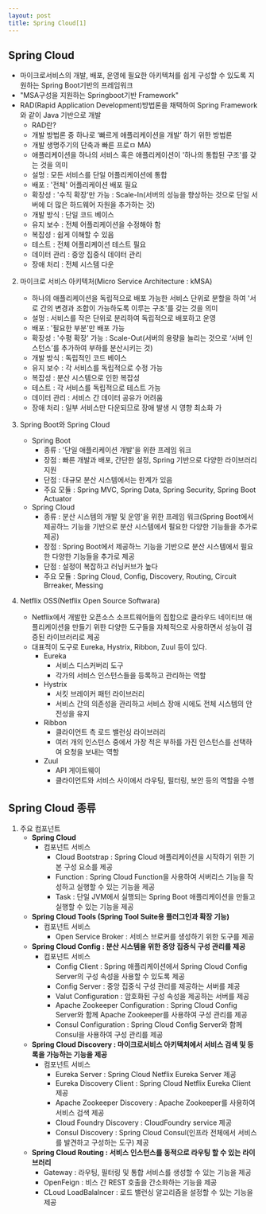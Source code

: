 ```yaml
---
layout: post
title: Spring Cloud[1]
---
```


## Spring Cloud
- 마이크로서비스의 개발, 배포, 운영에 필요한 아키텍처를 쉽게 구성할 수 있도록 지원하는 Spring Boot기반의 프레임워크
- "MSA구성을 지원하는 Springboot기반 Framework"
- RAD(Rapid Application Development)방법론을 채택하여 Spring Framework와 같이 Java 기반으로 개발
    - RAD란?
    - 개발 방법론 중 하나로 ‘빠르게 애플리케이션을 개발’ 하기 위한 방법론
    - 개발 생명주기의 단축과 빠른 프로ㅁ MA)
    - 애플리케이션을 하나의 서비스 혹은 애플리케이션이 '하나의 통합된 구조'를 갖는 것을 의미
    - 설멍 : 모든 서비스를 단일 어플리케이션에 통합
    - 배포 : '전체' 어플리케이션 배포 필요
    - 확장성 : '수직 확장'만 가능 : Scale-In(서버의 성능을 향상하는 것으로 단일 서버에 더 많은 하드웨어 자원을 추가하는 것)
    - 개발 방식 : 단일 코드 베이스
    - 유지 보수 : 전체 어플리케이션을 수정해야 함
    - 복잡성 : 쉽게 이해할 수 있음
    - 테스트 : 전체 어플리케이션 테스트 필요
    - 데이터 관리 : 중앙 집중식 데이터 관리
    - 장애 처리 : 전체 시스템 다운

2. 마이크로 서비스 아키텍처(Micro Service Architecture : kMSA)
    - 하나의 애플리케이션을 독립적으로 배포 가능한 서비스 단위로 분할을 하여 '서로 간의 변경과 조합이 가능하도록 이루는 구조'를 갖는 것을 의미
    - 설멍 : 서비스를 작은 단위로 분리하여 독립적으로 배포하고 운영
    - 배포 : '필요한 부분'만 배포 가능
    - 확장성 : '수평 확장' 가능 : Scale-Out(서버의 용량을 늘리는 것으로 ‘서버 인스턴스’를 추가하여 부하를 분산시키는 것)
    - 개발 방식 : 독립적인 코드 베이스
    - 유지 보수 : 각 서비스를 독립적으로 수정 가능
    - 복잡성 : 분산 시스템으로 인한 복잡성
    - 테스트 : 각 서비스를 독립적으로 테스트 가능
    - 데이터 관리 : 서비스 간 데이터 공유가 어려움
    - 장애 처리 : 일부 서비스만 다운되므로 장애 발생 시 영향 최소화 가
  
3. Spring Boot와 Spring Cloud
    - Spring Boot
        - 종류 : '단일 애플리케이션 개발'을 위한 프레임 워크
        - 장점 : 빠른 개발과 배포, 간단한 설정, Spring 기반으로 다양한 라이브러리 지원
        - 단점 : 대규모 분산 시스템에서는 한계가 있음
        - 주요 모듈 : Spring MVC, Spring Data, Spring Security, Spring Boot Actuator
    - Spring Cloud
        - 종류 : 분산 시스템의 개발 및 운영'을 위한 프레임 워크(Spring Boot에서 제공하느 기능을 기반으로 분산 시스템에서 필요한 다양한 기능들을 추가로 제공)
        - 장점 :  Spring Boot에서 제공하느 기능을 기반으로 분산 시스템에서 필요한 다양한 기능들을 추가로 제공
        - 단점 : 설정이 복잡하고 러닝커브가 높다
        - 주요 모듈 : Spring Cloud, Config, Discovery, Routing, Circuit Brreaker, Messing
4. Netflix OSS(Netflix Open Source Softwara)
    - Netflix에서 개발한 오픈소스 소프트웨어들의 집합으로 클라우드 네이티브 애플리케이션을 만들기 위한 다양한 도구들을 자체적으로 사용하면서 성능이 검증된 라이브러리로 제공
    - 대표적이 도구로 Eureka, Hystrix, Ribbon, Zuul 등이 있다.
        - Eureka
            - 서비스 디스커버리 도구
            - 각가의 서비스 인스턴스들을 등록하고 관리하는 역할 
        - Hystrix
            - 서킷 브레이커 패턴 라이브러리
            - 서비스 간의 의존성을 관리하고 서비스 장애 시에도 전체 시스템의 안전성을 유지
        - Ribbon
            - 클라이언트 측 로드 밸런싱 라이브러리
            - 여러 개의 인스턴스 중에서 가장 적은 부하를 가진 인스턴스를 선택하여 요청을 보내는 역할     
        - Zuul
            - API 게이트웨이
            - 클라이언트와 서비스 사이에서 라우팅, 필터링, 보안 등의 역할을 수행

## Spring Cloud 종류
1. 주요 컴포넌트
    - **Spring Cloud**
        - 컴포넌트 서비스 
            - Cloud Bootstrap : Spring Cloud 애플리케이션을 시작하기 위한 기본 구성 요소를 제공
            - Function : Spring Cloud Function을 사용하여 서버리스 기능을 작성하고 실행할 수 있는 기능을 제공
            - Task : 단일 JVM에서 실행되는 Spring Boot 애플리케이션을 만들고 실행할 수 있는 기능을 제공
    - **Spring Cloud Tools (Spring Tool Suite용 플러그인과 확장 기능)**
        - 컴포넌트 서비스 
            - Open Service Broker : 서비스 브로커를 생성하기 위한 도구를 제공
    - **Spring Cloud Config : 분산 시스템을 위한 중앙 집중식 구성 관리를 제공**
        - 컴포넌트 서비스 
            - Config Client : Spring 애플리케이션에서 Spring Cloud Config Server의 구성 속성을 사용할 수 있도록 제공
            - Config Server : 중앙 집중식 구성 관리를 제공하는 서버를 제공
            - Valut Configuration : 암호화된 구성 속성을 제공하는 서버를 제공
            - Apache Zookeeper Configuration : Spring Cloud Config Server와 함께 Apache Zookeeper를 사용하여 구성 관리를 제공
            - Consul Configuration : Spring Cloud Config Server와 함께 Consul을 사용하여 구성 관리를 제공
    - **Spring Cloud Discovery : 마이크로서비스 아키텍처에서 서비스 검색 및 등록을 가능하는 기능을 제공**
        - 컴포넌트 서비스
            - Eureka Server : Spring Cloud Netflix Eureka Server 제공
            - Eureka Discovery Client : Spring Cloud Netflix Eureka Client 제공
            - Apache Zookeeper Discovery : Apache Zookeeper를 사용하여 서비스 검색 제공
            - Cloud Foundry Discovery : CloudFoundry service 제공
            - Consul Discovery : Spring Cloud Consul(인프라 전체에서 서비스를 발견하고 구성하는 도구) 제공
    - **Spring Cloud Routing : 서비스 인스턴스를 동적으로 라우팅 할 수 있는 라이브러리**
        - Gateway : 라우팅, 필터링 및 통합 서비스를 생성할 수 있는 기능을 제공
        - OpenFeign : 비스 간 REST 호출을 간소화하는 기능을 제공
        - CLoud LoadBalalncer : 로드 밸런싱 알고리즘을 설정할 수 있는 기능을 제공

















